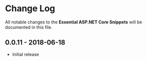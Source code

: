 # Change Log

All notable changes to the **Essential ASP.NET Core Snippets** will be documented in this file.

## 0.0.11 - 2018-06-18

* Initial release
